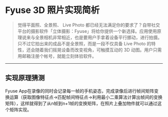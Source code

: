 # Fyuse 3D 照片实现简析



> 觉得平面照、全景照、 Live Photo 都已经无法满足你的要求了？自带社交平台的摄影软件「立体摄影：Fyuse」将给你提供一个新选择。应用使用原理说来与全景相机非常相近，也是要用户手拿着设备平行挪动，进行拍摄。只不过它拍出来的成品不是全景照，而是一段不仅具备 Live Photo 的特性，还会随着我们摇晃设备而改变视角，可触摸互动的 3D 动图。用户只需用邮箱注册个帐号，就能立刻体验软件。

---

## 实现原理猜测

Fyuse App在录像的同时会记录每一帧的手机姿态，完成录像后进行帧间矩阵变换运算（获取图像特征点->匹配帧间特征点->利用最小二乘算法计算出帧间的变换矩阵），这样就得到了从n帧到n+1帧的变换矩阵，在照片上叠加物件就可以通过这个矩阵实现。